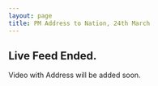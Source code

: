 ```yaml
---
layout: page
title: PM Address to Nation, 24th March 
---
```

## Live Feed Ended.
Video with Address will be added soon.
